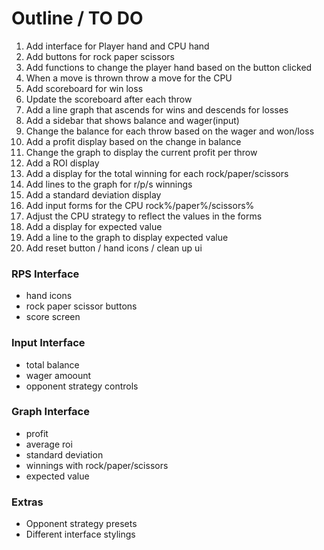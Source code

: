 # Outline / TO DO
1.  Add interface for Player hand and CPU hand
2.  Add buttons for rock paper scissors
3.  Add functions to change the player hand based on the button clicked
4.  When a move is thrown throw a move for the CPU
5.  Add scoreboard for win loss
6.  Update the scoreboard after each throw
7.  Add a line graph that ascends for wins and descends for losses
8.  Add a sidebar that shows balance and wager(input)
9.  Change the balance for each throw based on the wager and won/loss
10. Add a profit display based on the change in balance
11. Change the graph to display the current profit per throw
12. Add a ROI display
13. Add a display for the total winning for each rock/paper/scissors
14. Add lines to the graph for r/p/s winnings
15. Add a standard deviation display
16. Add input forms for the CPU rock%/paper%/scissors%
17. Adjust the CPU strategy to reflect the values in the forms
18. Add a display for expected value
19. Add a line to the graph to display expected value
20. Add reset button / hand icons / clean up ui



### RPS Interface
* hand icons
* rock paper scissor buttons
* score screen

### Input Interface
* total balance
* wager amoount
* opponent strategy controls

### Graph Interface
* profit
* average roi
* standard deviation
* winnings with rock/paper/scissors
* expected value

### Extras
* Opponent strategy presets
* Different interface stylings
